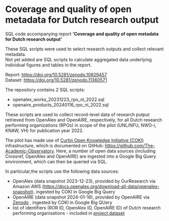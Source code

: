 # Coverage and quality of open metadata for Dutch research output
SQL code accompanying report **'Coverage and quality of open metadata for Dutch research output'**

These SQL scripts were used to select research outputs and collect relevant metadata.  
Not yet added are SQL scripts to calculate aggregated data underlying individual figures and tables in the report.

Report: https://doi.org/10.5281/zenodo.10629457  
Dataset: https://doi.org/10.5281/zenodo.11360571

The repository contains 2 SQL scripts:
* openalex_works_20231223_rpo_nl_2022.sql
* openaire_products_20240116_rpo_nl_2022.sql

These scripts are used to collect record-level data of research putput retrieved from OpenAlex and OpenAIRE, respectively, for all Dutch research performing organizations (RPOs) in scope of the pilot (UNL/NFU, NWO-i, KNAW, VH) for publication year 2022.

The pilot has made use of [Curtin Open Knowledge Initiative (COKI)](https://openknowledge.community/) infrastructure, which is documented on GitHub: https://github.com/The-Academic-Observatory. Here, a number of open data sources (including Crossref, OpenAlex and OpenAIRE) are ingested into a Google Big Query environment, which can then be queried via SQL.

In particular,the scripts use the following data sources:
- OpenAlex (data snapshot 2023-12-23), provided by OurResearch via Amazon AWS (https://docs.openalex.org/download-all-data/openalex-snapshot), ingested by COKI in Google Big Query
- OpenAIRE (data snapshot 2024-01-16), provided by OpenAIRE via [Zenodo](https://doi.org/10.5281/zenodo.10488385) , ingested by COKI in Google Big QUery
- list of identifiers (ROR ID, OpenAlex ID, OpenAIRE ID) of Dutch research performing organisations - included in [project dataset](https://doi.org/10.5281/zenodo.11360571)

